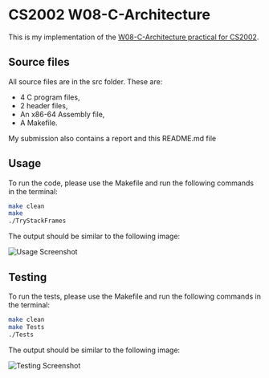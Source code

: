 # CS2002 W08-C-Architecture

This is my implementation of the [W08-C-Architecture practical for CS2002](https://studres.cs.st-andrews.ac.uk/CS2002/Coursework/W08-C-Architecture/W08-C-Architecture.pdf).

## Source files

All source files are in the src folder. These are:
- 4 C program files,
- 2 header files,
- An x86-64 Assembly file,
- A Makefile.
  
My submission also contains a report and this README.md file

## Usage

To run the code, please use the Makefile and run the following commands in the terminal:
```bash
make clean
make
./TryStackFrames
```
The output should be similar to the following image:  
  
![Usage Screenshot](https://github.com/AntonBigAnton/W08-C-Architecture/assets/129195559/ff097548-4573-434c-840b-64ccc110a68a)

## Testing

To run the tests, please use the Makefile and run the following commands in the terminal:
```bash
make clean
make Tests
./Tests
```
The output should be similar to the following image:  
  
![Testing Screenshot](https://github.com/AntonBigAnton/W08-C-Architecture/assets/129195559/d88e51b2-a282-4f5e-9f59-126d52306ace)

